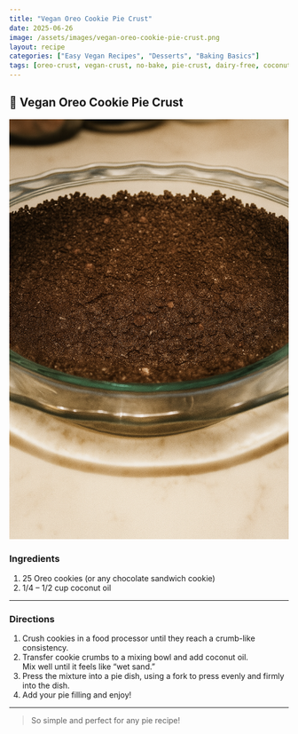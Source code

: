 ```yaml
---
title: "Vegan Oreo Cookie Pie Crust"
date: 2025-06-26
image: /assets/images/vegan-oreo-cookie-pie-crust.png
layout: recipe
categories: ["Easy Vegan Recipes", "Desserts", "Baking Basics"]
tags: [oreo-crust, vegan-crust, no-bake, pie-crust, dairy-free, coconut-oil, simple]
---
```


## 🥧 Vegan Oreo Cookie Pie Crust

![Vegan Oreo Cookie Pie Crust](/assets/images/vegan-oreo-cookie-pie-crust.png)

### Ingredients

1. 25 Oreo cookies (or any chocolate sandwich cookie)  
2. 1/4 – 1/2 cup coconut oil  

---

### Directions

1. Crush cookies in a food processor until they reach a crumb-like consistency.  
2. Transfer cookie crumbs to a mixing bowl and add coconut oil.  
   Mix well until it feels like “wet sand.”  
3. Press the mixture into a pie dish, using a fork to press evenly and firmly into the dish.  
4. Add your pie filling and enjoy!

---

> So simple and perfect for any pie recipe!
